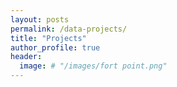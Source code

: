 ```yaml
---
layout: posts
permalink: /data-projects/
title: "Projects"
author_profile: true
header:
  image: # "/images/fort point.png"
---
```



